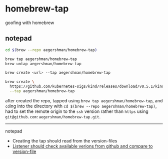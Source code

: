 # homebrew-tap

goofing with homebrew

## notepad

```sh
cd $(brew --repo aegershman/homebrew-tap)

brew tap aegershman/homebrew-tap
brew untap aegershman/homebrew-tap

brew create <url> --tap aegershman/homebrew-tap

brew create \
  https://github.com/kubernetes-sigs/kind/releases/download/v0.5.1/kind-darwin-amd64 \
  --tap aegershman/homebrew-tap
```

after created the repo, tapped using `brew tap aegershman/homebrew-tap`, and `cd`ing into the directory with `cd $(brew --repo aegershman/homebrew-tap)`, had to set the remote origin to the `ssh` version rather than `https` using `git@github.com:aegershman/homebrew-tap.git`.

---

notepad

- Creating the tap should read from the version-files
- [Listener should check available verions from github and compare to version-file](https://gist.github.com/lukechilds/a83e1d7127b78fef38c2914c4ececc3c)
